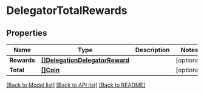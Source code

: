 # DelegatorTotalRewards

## Properties

Name | Type | Description | Notes
------------ | ------------- | ------------- | -------------
**Rewards** | [**[]DelegationDelegatorReward**](DelegationDelegatorReward.md) |  | [optional] 
**Total** | [**[]Coin**](Coin.md) |  | [optional] 

[[Back to Model list]](../README.md#documentation-for-models) [[Back to API list]](../README.md#documentation-for-api-endpoints) [[Back to README]](../README.md)


